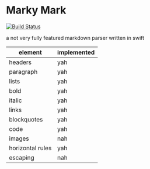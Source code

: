 # Marky Mark

[![Build Status](https://app.bitrise.io/app/35ffce52-20fc-444a-98d5-d0bb98724fd0/status.svg?token=hlMfaKoRx1tenSrq0KECng)](https://app.bitrise.io/app/35ffce52-20fc-444a-98d5-d0bb98724fd0)

a not very fully featured markdown parser written in swift

| element          | implemented | 
| ---------------- | ----------- | 
| headers          | yah         | 
| paragraph        | yah         | 
| lists            | yah         | 
| bold             | yah         |
| italic           | yah         |
| links            | yah         |
| blockquotes      | yah         |
| code             | yah         |
| images           | nah         |
| horizontal rules | yah         |
| escaping         | nah         |
